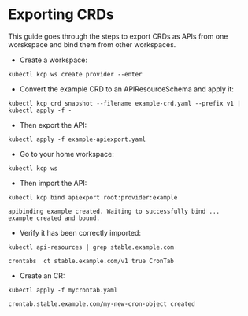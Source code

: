# Exporting CRDs

This guide goes through the steps to export CRDs as APIs from one worskspace
and bind them from other workspaces.

- Create a workspace:

```shell
kubectl kcp ws create provider --enter
```

- Convert the example CRD to an APIResourceSchema and apply it:

```shell
kubectl kcp crd snapshot --filename example-crd.yaml --prefix v1 | kubectl apply -f -
```

- Then export the API:

```shell
kubectl apply -f example-apiexport.yaml
```

- Go to your home workspace:

```shell
kubectl kcp ws
```

- Then import the API:

```shell
kubectl kcp bind apiexport root:provider:example
```

```shell
apibinding example created. Waiting to successfully bind ...
example created and bound.
```

- Verify it has been correctly imported:

```shell
kubectl api-resources | grep stable.example.com
```

```shell
crontabs  ct stable.example.com/v1 true CronTab
```

- Create an CR:

```shell
kubectl apply -f mycrontab.yaml
```

```shell
crontab.stable.example.com/my-new-cron-object created
```


